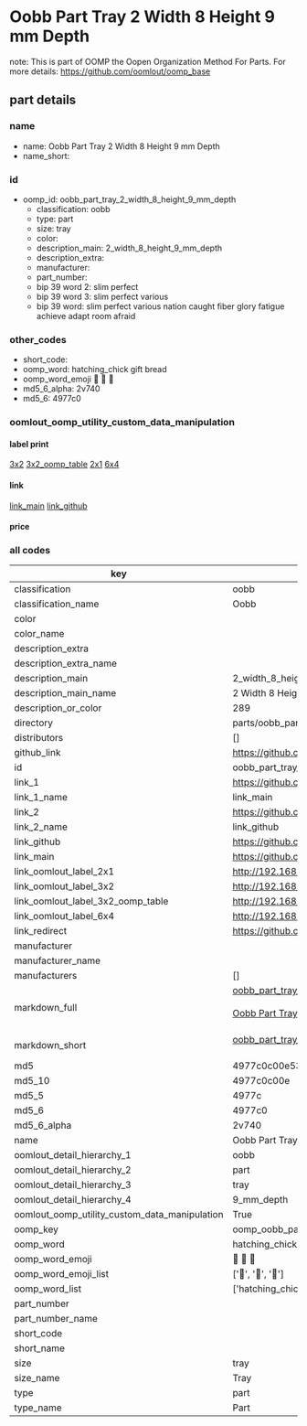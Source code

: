 # Oobb Part Tray 2 Width 8 Height 9 mm Depth  

note: This is part of OOMP the Oopen Organization Method For Parts. For more details: https://github.com/oomlout/oomp_base

##  part details
  







### name
* name: Oobb Part Tray 2 Width 8 Height 9 mm Depth
* name_short: 
### id
* oomp_id: oobb_part_tray_2_width_8_height_9_mm_depth
  * classification: oobb
  * type: part
  * size: tray
  * color: 
  * description_main: 2_width_8_height_9_mm_depth
  * description_extra: 
  * manufacturer: 
  * part_number: 
  * bip 39 word 2: slim perfect
  * bip 39 word 3: slim perfect various
  * bip 39 word: slim perfect various nation caught fiber glory fatigue achieve adapt room afraid

### other_codes
* short_code: 
* oomp_word: hatching_chick gift bread
* oomp_word_emoji :hatching_chick: :gift: :bread:
* md5_6_alpha: 2v740
* md5_6: 4977c0






### oomlout_oomp_utility_custom_data_manipulation
#### label print
[3x2](http://192.168.1.245:1112/?label=oomp%202v740)
[3x2_oomp_table](http://192.168.1.108:1112/?label=oomp%202v740)
[2x1](http://192.168.1.242:1112/?label=oomp%202v740)
[6x4](http://192.168.1.55:1112/?label=oomp%202v740)    

#### link

[link_main](https://github.com/oomlout/oomlout_oomp_version_1_messy/tree/main/parts/oobb_part_tray_2_width_8_height_9_mm_depth) [link_github](https://github.com/oomlout/oomlout_oomp_version_1_messy/tree/main/parts/oobb_part_tray_2_width_8_height_9_mm_depth)                             

#### price







### all codes 
| key | value |  
| --- | --- |  
| classification | oobb |  
| classification_name | Oobb |  
| color |  |  
| color_name |  |  
| description_extra |  |  
| description_extra_name |  |  
| description_main | 2_width_8_height_9_mm_depth |  
| description_main_name | 2 Width 8 Height 9 mm Depth |  
| description_or_color | 289 |  
| directory | parts/oobb_part_tray_2_width_8_height_9_mm_depth |  
| distributors | [] |  
| github_link | https://github.com/oomlout/oomlout_oomp_part_src/tree/main/parts/oobb_part_tray_2_width_8_height_9_mm_depth |  
| id | oobb_part_tray_2_width_8_height_9_mm_depth |  
| link_1 | https://github.com/oomlout/oomlout_oomp_version_1_messy/tree/main/parts/oobb_part_tray_2_width_8_height_9_mm_depth |  
| link_1_name | link_main |  
| link_2 | https://github.com/oomlout/oomlout_oomp_version_1_messy/tree/main/parts/oobb_part_tray_2_width_8_height_9_mm_depth |  
| link_2_name | link_github |  
| link_github | https://github.com/oomlout/oomlout_oomp_version_1_messy/tree/main/parts/oobb_part_tray_2_width_8_height_9_mm_depth |  
| link_main | https://github.com/oomlout/oomlout_oomp_version_1_messy/tree/main/parts/oobb_part_tray_2_width_8_height_9_mm_depth |  
| link_oomlout_label_2x1 | http://192.168.1.242:1112/?label=oomp%202v740 |  
| link_oomlout_label_3x2 | http://192.168.1.245:1112/?label=oomp%202v740 |  
| link_oomlout_label_3x2_oomp_table | http://192.168.1.108:1112/?label=oomp%202v740 |  
| link_oomlout_label_6x4 | http://192.168.1.55:1112/?label=oomp%202v740 |  
| link_redirect | https://github.com/oomlout/oomlout_oomp_version_1_messy/tree/main/parts/oobb_part_tray_2_width_8_height_9_mm_depth |  
| manufacturer |  |  
| manufacturer_name |  |  
| manufacturers | [] |  
| markdown_full | [oobb_part_tray_2_width_8_height_9_mm_depth](none)<br>[](none)<br>[Oobb Part Tray 2 Width 8 Height 9 Mm Depth](none)<br><br> |  
| markdown_short | [oobb_part_tray_2_width_8_height_9_mm_depth](none)<br><br> |  
| md5 | 4977c0c00e53cc7156923935e328c65e |  
| md5_10 | 4977c0c00e |  
| md5_5 | 4977c |  
| md5_6 | 4977c0 |  
| md5_6_alpha | 2v740 |  
| name | Oobb Part Tray 2 Width 8 Height 9 mm Depth |  
| oomlout_detail_hierarchy_1 | oobb |  
| oomlout_detail_hierarchy_2 | part |  
| oomlout_detail_hierarchy_3 | tray |  
| oomlout_detail_hierarchy_4 | 9_mm_depth |  
| oomlout_oomp_utility_custom_data_manipulation | True |  
| oomp_key | oomp_oobb_part_tray_2_width_8_height_9_mm_depth |  
| oomp_word | hatching_chick gift bread |  
| oomp_word_emoji | :hatching_chick: :gift: :bread: |  
| oomp_word_emoji_list | [':hatching_chick:', ':gift:', ':bread:'] |  
| oomp_word_list | ['hatching_chick', 'gift', 'bread'] |  
| part_number |  |  
| part_number_name |  |  
| short_code |  |  
| short_name |  |  
| size | tray |  
| size_name | Tray |  
| type | part |  
| type_name | Part |  
